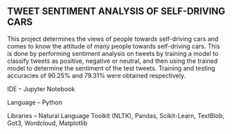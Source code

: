 ## TWEET SENTIMENT ANALYSIS OF SELF-DRIVING CARS 

This project determines the views of people towards self-driving cars and comes to know the attitude of many people towards self-driving cars. This is done by performing sentiment analysis on tweets by training a model to classify tweets as positive, negative or neutral, and then using the trained model to determine the sentiment of the test tweets. Training and testing accuracies of 90.25% and 79.31% were obtained respectively.

IDE – Jupyter Notebook 
 
Language – Python 

Libraries – Natural Language Toolkit (NLTK), Pandas, Scikit-Learn, TextBlob, Got3, Wordcloud, Matplotlib 
